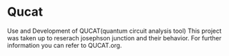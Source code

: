 # Qucat
Use and Development of QUCAT(quantum circuit analysis tool)
This project was taken up to reserach josephson junction and their behavior. For further information you can refer to QUCAT.org.
